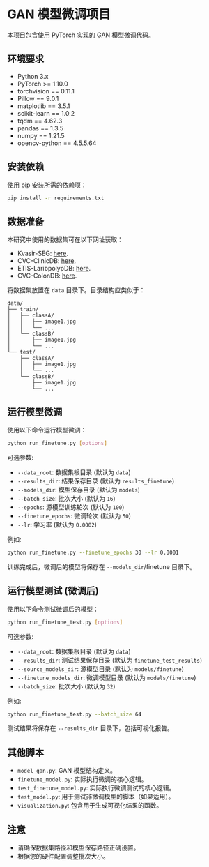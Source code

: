 # GAN 模型微调项目

本项目包含使用 PyTorch 实现的 GAN 模型微调代码。

## 环境要求

- Python 3.x
- PyTorch >= 1.10.0
- torchvision == 0.11.1
- Pillow == 9.0.1
- matplotlib == 3.5.1
- scikit-learn == 1.0.2
- tqdm == 4.62.3
- pandas == 1.3.5
- numpy == 1.21.5
- opencv-python == 4.5.5.64

## 安装依赖

使用 pip 安装所需的依赖项：

```bash
pip install -r requirements.txt
```

## 数据准备

本研究中使用的数据集可在以下网址获取：
- Kvasir-SEG: [here](https://datasets.simula.no/kvasir-seg/). 
- CVC-ClinicDB: [here](https://polyp.grand-challenge.org/CVCClinicDB/). 
- ETIS-LaribpolypDB: [here](https://drive.google.com/drive/folders/10QXjxBJqCf7PAXqbDvoceWmZ-qF07tFi?usp=sharing). 
- CVC-ColonDB: [here](https://drive.google.com/drive/folders/1-gZUo1dgsdcWxSdXV9OAPmtGEbwZMfDY?usp=sharing).

将数据集放置在 `data` 目录下。目录结构应类似于：

```
data/
├── train/
│   ├── classA/
│   │   ├── image1.jpg
│   │   └── ...
│   └── classB/
│       ├── image1.jpg
│       └── ...
└── test/
    ├── classA/
    │   ├── image1.jpg
    │   └── ...
    └── classB/
        ├── image1.jpg
        └── ...
```

## 运行模型微调

使用以下命令运行模型微调：

```bash
python run_finetune.py [options]
```

可选参数:

- `--data_root`: 数据集根目录 (默认为 `data`)
- `--results_dir`: 结果保存目录 (默认为 `results_finetune`)
- `--models_dir`: 模型保存目录 (默认为 `models`)
- `--batch_size`: 批次大小 (默认为 `16`)
- `--epochs`: 源模型训练轮次 (默认为 `100`)
- `--finetune_epochs`: 微调轮次 (默认为 `50`)
- `--lr`: 学习率 (默认为 `0.0002`)

例如:

```bash
python run_finetune.py --finetune_epochs 30 --lr 0.0001
```

训练完成后，微调后的模型将保存在 `--models_dir`/finetune 目录下。

## 运行模型测试 (微调后)

使用以下命令测试微调后的模型：

```bash
python run_finetune_test.py [options]
```

可选参数:

- `--data_root`: 数据集根目录 (默认为 `data`)
- `--results_dir`: 测试结果保存目录 (默认为 `finetune_test_results`)
- `--source_models_dir`: 源模型目录 (默认为 `models/finetune`)
- `--finetune_models_dir`: 微调模型目录 (默认为 `models/finetune`)
- `--batch_size`: 批次大小 (默认为 `32`)

例如:

```bash
python run_finetune_test.py --batch_size 64
```

测试结果将保存在 `--results_dir` 目录下，包括可视化报告。

## 其他脚本

- `model_gan.py`: GAN 模型结构定义。
- `finetune_model.py`: 实际执行微调的核心逻辑。
- `test_finetune_model.py`: 实际执行微调测试的核心逻辑。
- `test_model.py`: 用于测试非微调模型的脚本（如果适用）。
- `visualization.py`: 包含用于生成可视化结果的函数。

## 注意

- 请确保数据集路径和模型保存路径正确设置。
- 根据您的硬件配置调整批次大小。 
